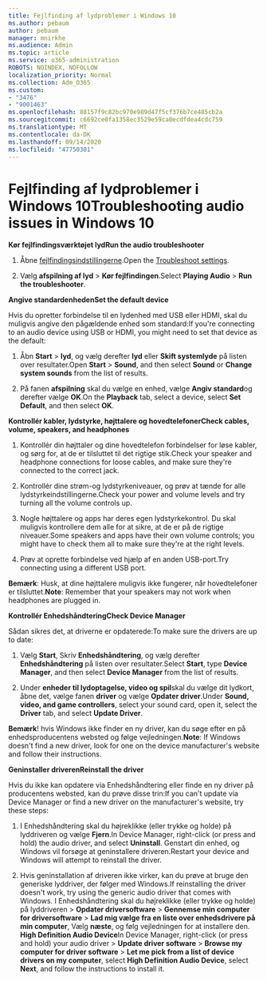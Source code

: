 ```yaml
---
title: Fejlfinding af lydproblemer i Windows 10
ms.author: pebaum
author: pebaum
manager: mnirkhe
ms.audience: Admin
ms.topic: article
ms.service: o365-administration
ROBOTS: NOINDEX, NOFOLLOW
localization_priority: Normal
ms.collection: Adm_O365
ms.custom:
- "3476"
- "9001463"
ms.openlocfilehash: 88157f9c82bc970e989d47f5cf376b7ce485cb2a
ms.sourcegitcommit: c6692ce0fa1358ec3529e59ca0ecdfdea4cdc759
ms.translationtype: MT
ms.contentlocale: da-DK
ms.lasthandoff: 09/14/2020
ms.locfileid: "47750301"
---
```

# <a name="troubleshooting-audio-issues-in-windows-10"></a><span data-ttu-id="522cd-102">Fejlfinding af lydproblemer i Windows 10</span><span class="sxs-lookup"><span data-stu-id="522cd-102">Troubleshooting audio issues in Windows 10</span></span>

<span data-ttu-id="522cd-103">**Kør fejlfindingsværktøjet lyd**</span><span class="sxs-lookup"><span data-stu-id="522cd-103">**Run the audio troubleshooter**</span></span>

1.  <span data-ttu-id="522cd-104">Åbne [fejlfindingsindstillingerne](ms-settings:troubleshoot).</span><span class="sxs-lookup"><span data-stu-id="522cd-104">Open the [Troubleshoot settings](ms-settings:troubleshoot).</span></span>

2.  <span data-ttu-id="522cd-105">Vælg **afspilning af lyd**  >  **Kør fejlfindingen**.</span><span class="sxs-lookup"><span data-stu-id="522cd-105">Select **Playing Audio** > **Run the troubleshooter**.</span></span>

<span data-ttu-id="522cd-106">**Angive standardenheden**</span><span class="sxs-lookup"><span data-stu-id="522cd-106">**Set the default device**</span></span>

<span data-ttu-id="522cd-107">Hvis du opretter forbindelse til en lydenhed med USB eller HDMI, skal du muligvis angive den pågældende enhed som standard:</span><span class="sxs-lookup"><span data-stu-id="522cd-107">If you're connecting to an audio device using USB or HDMI, you might need to set that device as the default:</span></span>

1. <span data-ttu-id="522cd-108">Åbn **Start**  >  **lyd**, og vælg derefter **lyd** eller **Skift systemlyde** på listen over resultater.</span><span class="sxs-lookup"><span data-stu-id="522cd-108">Open **Start** > **Sound**, and then select **Sound** or **Change system sounds** from the list of results.</span></span>

2.  <span data-ttu-id="522cd-109">På fanen **afspilning** skal du vælge en enhed, vælge **Angiv standard**og derefter vælge **OK**.</span><span class="sxs-lookup"><span data-stu-id="522cd-109">On the **Playback** tab, select a device, select **Set Default**, and then select **OK**.</span></span>

<span data-ttu-id="522cd-110">**Kontrollér kabler, lydstyrke, højttalere og hovedtelefoner**</span><span class="sxs-lookup"><span data-stu-id="522cd-110">**Check cables, volume, speakers, and headphones**</span></span>

1. <span data-ttu-id="522cd-111">Kontrollér din højttaler og dine hovedtelefon forbindelser for løse kabler, og sørg for, at de er tilsluttet til det rigtige stik.</span><span class="sxs-lookup"><span data-stu-id="522cd-111">Check your speaker and headphone connections for loose cables, and make sure they're connected to the correct jack.</span></span>

2. <span data-ttu-id="522cd-112">Kontrollér dine strøm-og lydstyrkeniveauer, og prøv at tænde for alle lydstyrkeindstillingerne.</span><span class="sxs-lookup"><span data-stu-id="522cd-112">Check your power and volume levels and try turning all the volume controls up.</span></span>

3. <span data-ttu-id="522cd-113">Nogle højttalere og apps har deres egen lydstyrkekontrol. Du skal muligvis kontrollere dem alle for at sikre, at de er på de rigtige niveauer.</span><span class="sxs-lookup"><span data-stu-id="522cd-113">Some speakers and apps have their own volume controls; you might have to check them all to make sure they're at the right levels.</span></span>

4. <span data-ttu-id="522cd-114">Prøv at oprette forbindelse ved hjælp af en anden USB-port.</span><span class="sxs-lookup"><span data-stu-id="522cd-114">Try connecting using a different USB port.</span></span>

<span data-ttu-id="522cd-115">**Bemærk**: Husk, at dine højttalere muligvis ikke fungerer, når hovedtelefoner er tilsluttet.</span><span class="sxs-lookup"><span data-stu-id="522cd-115">**Note**: Remember that your speakers may not work when headphones are plugged in.</span></span>

<span data-ttu-id="522cd-116">**Kontrollér Enhedshåndtering**</span><span class="sxs-lookup"><span data-stu-id="522cd-116">**Check Device Manager**</span></span>

<span data-ttu-id="522cd-117">Sådan sikres det, at driverne er opdaterede:</span><span class="sxs-lookup"><span data-stu-id="522cd-117">To make sure the drivers are up to date:</span></span>

1. <span data-ttu-id="522cd-118">Vælg **Start**, Skriv **Enhedshåndtering**, og vælg derefter **Enhedshåndtering** på listen over resultater.</span><span class="sxs-lookup"><span data-stu-id="522cd-118">Select **Start**, type **Device Manager**, and then select **Device Manager** from the list of results.</span></span>

2. <span data-ttu-id="522cd-119">Under **enheder til lydoptagelse, video og spil**skal du vælge dit lydkort, åbne det, vælge fanen **driver** og vælge **Opdater driver**.</span><span class="sxs-lookup"><span data-stu-id="522cd-119">Under **Sound, video, and game controllers**, select your sound card, open it, select the **Driver** tab, and select **Update Driver**.</span></span>

<span data-ttu-id="522cd-120">**Bemærk**! hvis Windows ikke finder en ny driver, kan du søge efter en på enhedsproducentens websted og følge vejledningen.</span><span class="sxs-lookup"><span data-stu-id="522cd-120">**Note**: If Windows doesn't find a new driver, look for one on the device manufacturer's website and follow their instructions.</span></span>

<span data-ttu-id="522cd-121">**Geninstaller driveren**</span><span class="sxs-lookup"><span data-stu-id="522cd-121">**Reinstall the driver**</span></span>

<span data-ttu-id="522cd-122">Hvis du ikke kan opdatere via Enhedshåndtering eller finde en ny driver på producentens websted, kan du prøve disse trin:</span><span class="sxs-lookup"><span data-stu-id="522cd-122">If you can't update via Device Manager or find a new driver on the manufacturer's website, try these steps:</span></span>

1. <span data-ttu-id="522cd-123">I Enhedshåndtering skal du højreklikke (eller trykke og holde) på lyddriveren og vælge **Fjern**.</span><span class="sxs-lookup"><span data-stu-id="522cd-123">In Device Manager, right-click (or press and hold) the audio driver, and select **Uninstall**.</span></span> <span data-ttu-id="522cd-124">Genstart din enhed, og Windows vil forsøge at geninstallere driveren.</span><span class="sxs-lookup"><span data-stu-id="522cd-124">Restart your device and Windows will attempt to reinstall the driver.</span></span>

2. <span data-ttu-id="522cd-125">Hvis geninstallation af driveren ikke virker, kan du prøve at bruge den generiske lyddriver, der følger med Windows.</span><span class="sxs-lookup"><span data-stu-id="522cd-125">If reinstalling the driver doesn't work, try using the generic audio driver that comes with Windows.</span></span> <span data-ttu-id="522cd-126">I Enhedshåndtering skal du højreklikke (eller trykke og holde) på lyddriveren > **Opdater driversoftware**  >  **Gennemse min computer for driversoftware**  >  **Lad mig vælge fra en liste over enhedsdrivere på min computer**, Vælg **næste**, og følg vejledningen for at installere den. **High Definition Audio Device**</span><span class="sxs-lookup"><span data-stu-id="522cd-126">In Device Manager, right-click (or press and hold) your audio driver > **Update driver software** > **Browse my computer for driver software** > **Let me pick from a list of device drivers on my computer**, select **High Definition Audio Device**, select **Next**, and follow the instructions to install it.</span></span>
